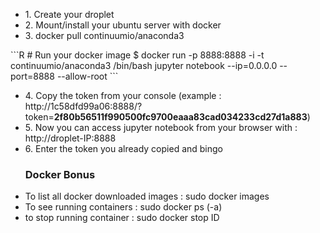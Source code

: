 <ul>
  <li>1. Create your droplet</li>
<li>2. Mount/install your ubuntu server with docker</li>
  <li>3. docker pull continuumio/anaconda3</li>
  </ul>
 ```R
    # Run your docker image
    $ docker run -p 8888:8888 -i -t continuumio/anaconda3 /bin/bash
      jupyter notebook --ip=0.0.0.0 --port=8888 --allow-root
  ```
<ul>
  <li>4. Copy the token from your console (example : http://1c58dfd99a06:8888/?token=<strong>2f80b56511f990500fc9700eaaa83cad034233cd27d1a883</strong>)</li>
  <li>5. Now you can access jupyter notebook from your browser with : http://droplet-IP:8888</li>
  <li>6. Enter the token you already copied and bingo </li>
  </ul>

<ul>
  <h3> Docker Bonus</h3>
  <li> To list all docker downloaded images : sudo docker images</li>
  <li> To see running containers : sudo docker ps (-a) </li>
  <li> to stop running container : sudo docker stop ID</li>
</ul>



 

